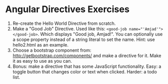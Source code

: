 # Angular Directives Exercises

1. Re-create the Hello World Directive from scratch.
2. Make a "Good Job" Directive. Used like this: `<good-job name="'Amjad'"></good-job>`. Which displays "Good job, Amjad!". You can optionally use a scope property instead of a string literal to set the name. Hint: use hello2.html as an example.
3. Choose a bootstrap component from: http://getbootstrap.com/components/ and make a directive for it. Make it as easy to use as you can.
4. Bonus: make a directive that has some JavaScript functionality. Easy: a toggle button that changes color or text when clicked. Harder: a todo list.
